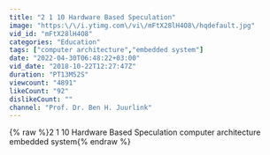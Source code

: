 ```yaml
---
title: "2 1 10 Hardware Based Speculation"
image: "https:\/\/i.ytimg.com\/vi\/mFtX28lH4O8\/hqdefault.jpg"
vid_id: "mFtX28lH4O8"
categories: "Education"
tags: ["computer architecture","embedded system"]
date: "2022-04-30T06:48:22+03:00"
vid_date: "2018-10-22T12:27:47Z"
duration: "PT13M52S"
viewcount: "4891"
likeCount: "92"
dislikeCount: ""
channel: "Prof. Dr. Ben H. Juurlink"
---
```

{% raw %}2 1 10 Hardware Based Speculation computer architecture embedded system{% endraw %}
